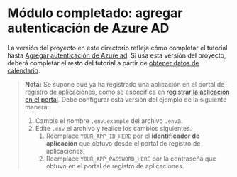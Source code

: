 # <a name="completed-module-add-azure-ad-authentication"></a>Módulo completado: agregar autenticación de Azure AD

La versión del proyecto en este directorio refleja cómo completar el tutorial hasta [Agregar autenticación de Azure ad](https://docs.microsoft.com/graph/training/node-tutorial?tutorial-step=3). Si usa esta versión del proyecto, deberá completar el resto del tutorial a partir de [obtener datos de calendario](https://docs.microsoft.com/graph/training/node-tutorial?tutorial-step=4).

> **Nota:** Se supone que ya ha registrado una aplicación en el portal de registro de aplicaciones, como se especifica en [registrar la aplicación en el portal](https://docs.microsoft.com/graph/training/node-tutorial?tutorial-step=2). Debe configurar esta versión del ejemplo de la siguiente manera:
>
> 1. Cambie el nombre `.env.example` del archivo `.env`a.
> 1. Edite `.env` el archivo y realice los cambios siguientes.
>     1. Reemplace `YOUR_APP_ID_HERE` por el **identificador de aplicación** que obtuvo desde el portal de registro de aplicaciones.
>     1. Reemplace `YOUR_APP_PASSWORD_HERE` por la contraseña que obtuvo en el portal de registro de aplicaciones.